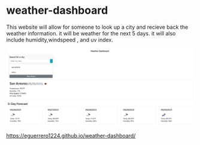 # weather-dashboard
This website will allow for someone to look up a city and recieve back the weather information. it will be weather for the next 5 days. it will also include humidity,windspeed , and uv index. 

![](screenshot.png)

https://eguerrero1224.github.io/weather-dashboard/